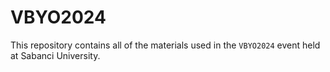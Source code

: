 # VBYO2024

This repository contains all of the materials used in the ```VBYO2024``` event held at Sabanci University.




